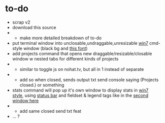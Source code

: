 # to-do

* scrap v2
* download this source
* * make more detailed breakdown of to-do
* put terminal window into unclosable,undraggable,unresizable [win7]((https://khang-nd.github.io/7.css/)) cmd-style window (black bg and [this font](https://en.wikipedia.org/wiki/Terminal_(typeface)))
* add projects command that opens new draggable/resizable/closable window w nested tabs for different kinds of projects
* * similar to toggle js on nohat.tv, but all in 1 instead of separate
* * add so when closed, sends output txt send console saying (Projects closed.) or something
* stats command will pop up it's own window to display stats in [win7 style](https://khang-nd.github.io/7.css/), using [status bar](https://khang-nd.github.io/7.css/#status-bar) and fieldset & legend tags like in the [second window here](https://khang-nd.github.io/7.css/#window-body)
* * add same closed send txt feat
* ... ?
